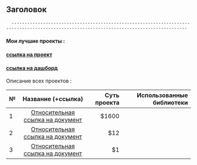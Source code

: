 
   ## Заголовок
      -----------------------------------------------------------------------------------------------------------------------------------------
        
 #### **Мои лучшие проекты :**
 #### [ссылка на проект](https://www.google.com "тайтл надпись")
 
 #### [ссылка на дашборд](https://www.google.com "Сайт Google")
 
 
 
 Описание всех проектов :
 
 
| №    | Название (+ссылка)                                           | Суть проекта  | Использованные библиотеки   |
| -----|:------------------------------------------------------------:| -------------:| ---------------------------:|
| 1    | [Относительная ссылка на документ](../blob/master/LICENSE)   | $1600         |                             |
| 2    | [Относительная ссылка на документ](../blob/master/LICENSE)   |   $12         |                             |
| 3    | [Относительная ссылка на документ](../blob/master/LICENSE)   |    $1         |                             |
          
        
